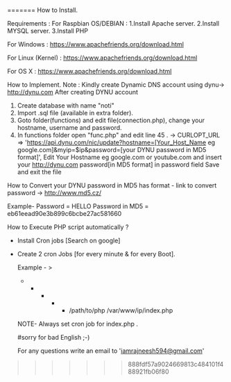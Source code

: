 =======
How to Install.

 Requirements :
 For Raspbian OS/DEBIAN :
 1.Install Apache server.
 2.Install MYSQL server.
 3.Install PHP
 
 For Windows  :
 https://www.apachefriends.org/download.html
 
 For Linux (Kernel) :
 https://www.apachefriends.org/download.html
 
For OS X :
 https://www.apachefriends.org/download.html
 
 
 
 How to Implement.
 Note : Kindly create Dynamic DNS account using dynu->  http://dynu.com
 After creating  DYNU account
 
 1. Create database with name "noti"
 2. Import .sql file (available in extra folder).
 3. Goto folder(functions) and edit file(connection.php), change your hostname, username and password.
 4. In functions folder open "func.php" and edit line 45 . -> CURLOPT_URL => 'https://api.dynu.com/nic/update?hostname=[Your_Host_Name eg google.com]&myip=$ip&password=[your DYNU password in MD5 format]',
 Edit Your Hostname eg google.com or youtube.com and insert your http://dynu.com password[in MD5 format] in password field
 Save and exit the file
 
 
  How to Convert your DYNU password in MD5 has  format -
  link to convert password -> http://www.md5.cz/
  
  Example-
  Password  = HELLO
  Password in MD5  = eb61eead90e3b899c6bcbe27ac581660
  
  
  How to Execute PHP script automatically ?
  - Install Cron jobs [Search on google]
  - Create  2 cron Jobs [for every minute & for every Boot].
  
    Example - >
	* * * * * /path/to/php /var/www/ip/index.php
	
	NOTE- Always set cron job for index.php .
	
	#sorry for bad English ;-)
	
	For any questions write an email to 'iamrajneesh594@gmail.com'
  
  
 
 
>>>>>>> 888fdf57a9024669813c484101f488921fb06f80
 
